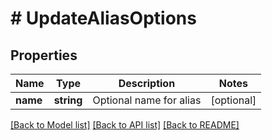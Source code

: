 # # UpdateAliasOptions

## Properties

Name | Type | Description | Notes
------------ | ------------- | ------------- | -------------
**name** | **string** | Optional name for alias | [optional] 

[[Back to Model list]](../../README.md#documentation-for-models) [[Back to API list]](../../README.md#documentation-for-api-endpoints) [[Back to README]](../../README.md)


